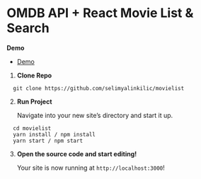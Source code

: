 # OMDB API + React Movie List & Search

  **Demo**

  - [Demo](movielist-three.vercel.app)

1. **Clone Repo**

  ```shell
    git clone https://github.com/selimyalinkilic/movielist
  ```

2. **Run Project**
   
    Navigate into your new site’s directory and start it up.
   
  ```shell
    cd movielist
    yarn install / npm install
    yarn start / npm start
  ```

3. **Open the source code and start editing!**

    Your site is now running at `http://localhost:3000`!


